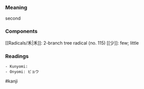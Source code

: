 ### Meaning

second

### Components

[[Radicals/禾|禾]]: 2-branch tree radical (no. 115) [[少]]: few; little

### Readings

```
- Kunyomi: 
- Onyomi: ビョウ
```

#kanji